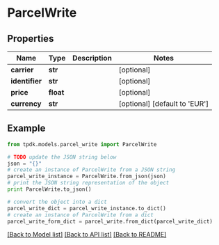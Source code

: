 # ParcelWrite



## Properties
Name | Type | Description | Notes
------------ | ------------- | ------------- | -------------
**carrier** | **str** |  | [optional] 
**identifier** | **str** |  | [optional] 
**price** | **float** |  | [optional] 
**currency** | **str** |  | [optional] [default to 'EUR']

## Example

```python
from tpdk.models.parcel_write import ParcelWrite

# TODO update the JSON string below
json = "{}"
# create an instance of ParcelWrite from a JSON string
parcel_write_instance = ParcelWrite.from_json(json)
# print the JSON string representation of the object
print ParcelWrite.to_json()

# convert the object into a dict
parcel_write_dict = parcel_write_instance.to_dict()
# create an instance of ParcelWrite from a dict
parcel_write_form_dict = parcel_write.from_dict(parcel_write_dict)
```
[[Back to Model list]](../README.md#documentation-for-models) [[Back to API list]](../README.md#documentation-for-api-endpoints) [[Back to README]](../README.md)


